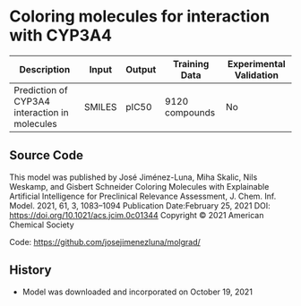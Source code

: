 # Coloring molecules for interaction with CYP3A4 

| Description | Input  | Output  | Training Data | Experimental Validation |
| ------- | --- | --- | --- | --- |
| Prediction of CYP3A4 interaction in molecules | SMILES | pIC50 | 9120 compounds | No |

## Source Code
This model was published by José Jiménez-Luna, Miha Skalic, Nils Weskamp, and Gisbert Schneider Coloring Molecules with Explainable Artificial Intelligence for Preclinical Relevance Assessment, J. Chem. Inf. Model. 2021, 61, 3, 1083–1094 Publication Date:February 25, 2021 DOI: https://doi.org/10.1021/acs.jcim.0c01344 Copyright © 2021 American Chemical Society

Code: https://github.com/josejimenezluna/molgrad/

## History
- Model was downloaded and incorporated on October 19, 2021
